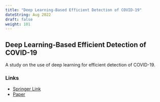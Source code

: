 ```yaml
---
title: "Deep Learning-Based Efficient Detection of COVID-19"
dateString: Aug 2022
draft: false
weight: 101
---
```


## Deep Learning-Based Efficient Detection of COVID-19

A study on the use of deep learning for efficient detection of COVID-19.

### Links
- [Springer Link](https://link.springer.com/chapter/10.1007/978-981-19-1012-8_24)
- [Paper](https://drive.google.com/file/d/1j4-mIRVPgkM4iQZvXsop8BIVT_5NWMwi/view?usp=share_link)

